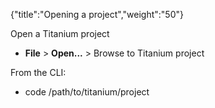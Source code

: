 {"title":"Opening a project","weight":"50"}

Open a Titanium project

* **File** > **Open...** > Browse to Titanium project

From the CLI:

* code /path/to/titanium/project
